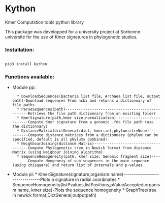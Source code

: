 # Kython

Kmer Computation tools python library

This package was developped for a university project at Sorbonne université for the use of Kmer signatures in phylogenetic studies.


### Installation:

```bash

pip3 install kython

```

### Functions available:

* Module pp:

        * DownloadSequences(Bacteria list file, Archaea list file, output path)-Download sequences From ncbi and returns a dictionnary of file paths
        * ParseSequences(path)--------------------------------------------------Retrieve the file path dictionnary from an existing folder
        * KmerSignature(path,kmer size,normalization) --------------------------Compute Kmer signature from a genomic .fna file path (use the dictionnary)
        * DistanceMatrix(dictGeneral:dict, kmer:int,phylum:str=None)------------Compute distance matrices from a dictionnary (phylum can be specified, default is all phylums combined)
        * NeighbourJoining(distance Matrix)-------------------------------------Compute Phylogenetic tree in Newick format from distance Matrix (using Neigbour Joining algorithm)
        * SequenceHomogeneity(path, kmer size, Genomic fragment size)-----------Compute Homgeneiy of sub sequences in the main sequence (using chisquare) and return list of intervals and p-values
        
* Module pl:
        * KmerSignature(signature,organism name)--------------------------------Plots a signature in radial coordinates
        * SequenceHomogeneity(listPvalues,listPositions,pValueAccepted,organism name, kmer size)-Plots the sequence homogeneity
        * GraphTree(tree in newick format,DictGeneral,outputpath)
